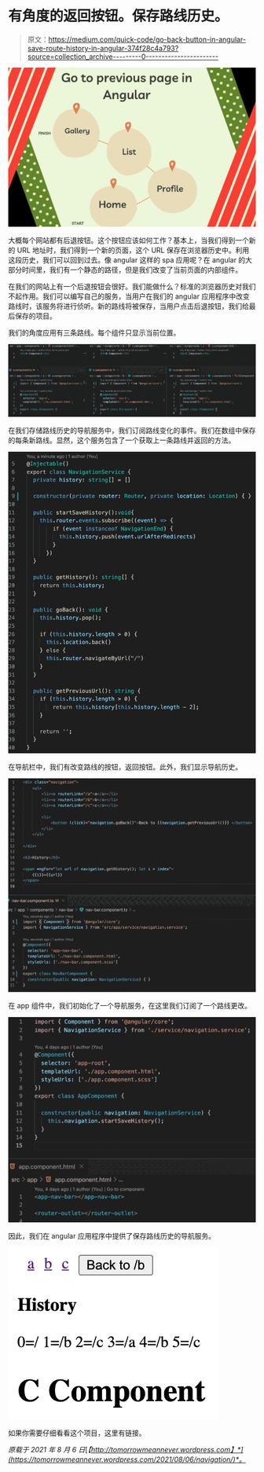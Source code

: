 # 有角度的返回按钮。保存路线历史。

> 原文：<https://medium.com/quick-code/go-back-button-in-angular-save-route-history-in-angular-374f28c4a793?source=collection_archive---------0----------------------->

![](img/2008414192d301a8f99b597c836c9bf7.png)

大概每个网站都有后退按钮。这个按钮应该如何工作？基本上，当我们得到一个新的 URL 地址时，我们得到一个新的页面，这个 URL 保存在浏览器历史中。利用这段历史，我们可以回到过去。像 angular 这样的 spa 应用呢？在 angular 的大部分时间里，我们有一个静态的路径，但是我们改变了当前页面的内部组件。

在我们的网站上有一个后退按钮会很好。我们能做什么？标准的浏览器历史对我们不起作用。我们可以编写自己的服务，当用户在我们的 angular 应用程序中改变路线时，该服务将进行侦听。新的路线将被保存，当用户点击后退按钮，我们给最后保存的项目。

我们的角度应用有三条路线。每个组件只显示当前位置。

![](img/f0b6a4dbe6bb93592c46e2a955913f84.png)

在我们存储路线历史的导航服务中，我们订阅路线变化的事件。我们在数组中保存的每条新路线。显然，这个服务包含了一个获取上一条路线并返回的方法。

![](img/0d33e1596e7413b8bb87394e7a586702.png)

在导航栏中，我们有改变路线的按钮，返回按钮。此外，我们显示导航历史。

![](img/33617f9fd7dde01c5f18e327e46f5f0e.png)

在 app 组件中，我们初始化了一个导航服务，在这里我们订阅了一个路线更改。

![](img/622329f689ba19945f36e2673ad0942c.png)

因此，我们在 angular 应用程序中提供了保存路线历史的导航服务。

![](img/9c552e696383606842814c5bf86b9a38.png)

如果你需要仔细看看这个项目，这里有链接。

*原载于 2021 年 8 月 6 日*[*【http://tomorrowmeannever.wordpress.com】*](https://tomorrowmeannever.wordpress.com/2021/08/06/navigation/)*。*